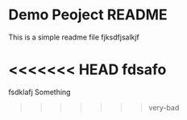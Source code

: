 # Demo Peoject README

This is a simple readme file
fjksdfjsalkjf	

<<<<<<< HEAD
fdsafo
=======
fsdklafj
Something
>>>>>>> very-bad

